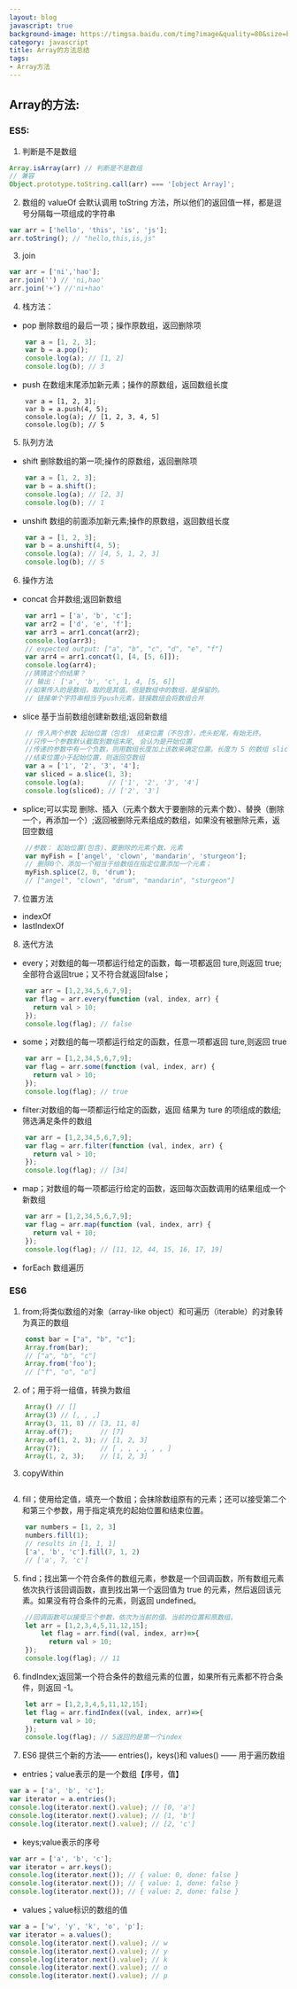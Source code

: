 ```yaml
---
layout: blog
javascript: true
background-image: https://timgsa.baidu.com/timg?image&quality=80&size=b9999_10000&sec=1514897300420&di=98b95608be22799574c540dcb1d23ea2&imgtype=0&src=http%3A%2F%2Fpic.92to.com%2F201612%2F14%2F2016128110105715.jpg
category: javascript
title: Array的方法总结
tags:
- Array方法
---
```

## Array的方法:

### ES5:
1. 判断是不是数组
```javascript
Array.isArray(arr) // 判断是不是数组
// 兼容
Object.prototype.toString.call(arr) === '[object Array]';
```
2. 数组的 valueOf 会默认调用 toString 方法，所以他们的返回值一样，都是逗号分隔每一项组成的字符串

```javascript
var arr = ['hello', 'this', 'is', 'js'];
arr.toString(); // "hello,this,is,js"
```
3. join

```javascript
var arr = ['ni','hao'];
arr.join('') // 'ni,hao'
arr.join('+') //'ni+hao'
```
4. 栈方法：
- pop 删除数组的最后一项；操作原数组，返回删除项
    
```javascript
    var a = [1, 2, 3];
    var b = a.pop();
    console.log(a); // [1, 2]
    console.log(b); // 3
```
 -   push 在数组末尾添加新元素；操作的原数组，返回数组长度 
```
    var a = [1, 2, 3];
    var b = a.push(4, 5);
    console.log(a); // [1, 2, 3, 4, 5]
    console.log(b); // 5
```
5. 队列方法
- shift 删除数组的第一项;操作的原数组，返回删除项

```javascript
    var a = [1, 2, 3];
    var b = a.shift();
    console.log(a); // [2, 3]
    console.log(b); // 1
```

- unshift 数组的前面添加新元素;操作的原数组，返回数组长度

```javascript
    var a = [1, 2, 3];
    var b = a.unshift(4, 5);
    console.log(a); // [4, 5, 1, 2, 3]
    console.log(b); // 5
```
6. 操作方法
- concat 合并数组;返回新数组

```javascript
    var arr1 = ['a', 'b', 'c'];
    var arr2 = ['d', 'e', 'f'];
    var arr3 = arr1.concat(arr2);
    console.log(arr3);
    // expected output: ["a", "b", "c", "d", "e", "f"]
    var arr4 = arr1.concat(1, [4, [5, 6]]);
    console.log(arr4);
    //猜猜这个的结果？
    // 输出： ['a', 'b', 'c', 1, 4, [5, 6]]
    //如果传入的是数组，取的是其值。但是数组中的数组，是保留的。
    // 链接单个字符串相当于push元素，链接数组会将数组合并
```
- slice 基于当前数组创建新数组;返回新数组

```javascript
    // 传入两个参数 起始位置（包含） 结束位置（不包含），虎头蛇尾，有始无终。
    //只传一个参数默认截取到数组末尾, 会认为是开始位置
    //传递的参数中有一个负数，则用数组长度加上该数来确定位置。长度为 5 的数组 slice（-2，-1） 与 slice（3, 4） 结果相同。
    //结束位置小于起始位置，则返回空数组
    var a = ['1', '2', '3', '4'];
    var sliced = a.slice(1, 3);
    console.log(a);      // ['1', '2', '3', '4']
    console.log(sliced); // ['2', '3']

```

- splice;可以实现 删除、插入（元素个数大于要删除的元素个数）、替换（删除一个，再添加一个）;返回被删除元素组成的数组，如果没有被删除元素，返回空数组

```javascript
    //参数： 起始位置(包含)、要删除的元素个数、元素
    var myFish = ['angel', 'clown', 'mandarin', 'sturgeon'];
    // 删除0个，添加一个相当于给数组在指定位置添加一个元素；
    myFish.splice(2, 0, 'drum');
    // ["angel", "clown", "drum", "mandarin", "sturgeon"]
```
7. 位置方法
- indexOf
- lastIndexOf

8. 迭代方法
- every；对数组的每一项都运行给定的函数，每一项都返回 ture,则返回 true;全部符合返回true；又不符合就返回false；

```javascript
    var arr = [1,2,34,5,6,7,9];
    var flag = arr.every(function (val, index, arr) {  
      return val > 10;
    });
    console.log(flag); // false
```
- some；对数组的每一项都运行给定的函数，任意一项都返回 ture,则返回 true

```javascript
    var arr = [1,2,34,5,6,7,9];
    var flag = arr.some(function (val, index, arr) {  
      return val > 10;
    });
    console.log(flag); // true
```
- filter:对数组的每一项都运行给定的函数，返回 结果为 ture 的项组成的数组;筛选满足条件的数组

```javascript
    var arr = [1,2,34,5,6,7,9];
    var flag = arr.filter(function (val, index, arr) {  
      return val > 10;
    });
    console.log(flag); // [34]
```
- map；对数组的每一项都运行给定的函数，返回每次函数调用的结果组成一个新数组

```javascript
    var arr = [1,2,34,5,6,7,9];
    var flag = arr.map(function (val, index, arr) {  
      return val + 10;
    });
    console.log(flag); // [11, 12, 44, 15, 16, 17, 19]
```
- forEach 数组遍历

### ES6
1. from;将类似数组的对象（array-like object）和可遍历（iterable）的对象转为真正的数组

```javascript
    const bar = ["a", "b", "c"];
    Array.from(bar);
    // ["a", "b", "c"]
    Array.from('foo');
    // ["f", "o", "o"]
```

2. of；用于将一组值，转换为数组

```javascript
    Array() // []
    Array(3) // [, , ,]
    Array(3, 11, 8) // [3, 11, 8]
    Array.of(7);       // [7]
    Array.of(1, 2, 3); // [1, 2, 3]
    Array(7);          // [ , , , , , , ]
    Array(1, 2, 3);    // [1, 2, 3]
```
3. copyWithin

```javascript

```

4. fill；使用给定值，填充一个数组；会抹除数组原有的元素；还可以接受第二个和第三个参数，用于指定填充的起始位置和结束位置。

```javascript
    var numbers = [1, 2, 3]
    numbers.fill(1);
    // results in [1, 1, 1]
    ['a', 'b', 'c'].fill(7, 1, 2)
    // ['a', 7, 'c']

```
5. find；找出第一个符合条件的数组元素，参数是一个回调函数，所有数组元素依次执行该回调函数，直到找出第一个返回值为 true 的元素，然后返回该元素。如果没有符合条件的元素，则返回 undefined。

```javascript
    //回调函数可以接受三个参数，依次为当前的值、当前的位置和原数组。
    let arr = [1,2,3,4,5,11,12,15];
        let flag = arr.find((val, index, arr)=>{
          return val > 10;
    });
    console.log(flag); // 11
```

6. findIndex;返回第一个符合条件的数组元素的位置，如果所有元素都不符合条件，则返回 -1。

```javascript
    let arr = [1,2,3,4,5,11,12,15];
    let flag = arr.findIndex((val, index, arr)=>{
      return val > 10;
    });
    console.log(flag); // 5返回的是第一个index

```

7. ES6 提供三个新的方法—— entries()，keys()和 values() —— 用于遍历数组
- entries；value表示的是一个数组【序号，值】

```javascript
var a = ['a', 'b', 'c'];
var iterator = a.entries();
console.log(iterator.next().value); // [0, 'a']
console.log(iterator.next().value); // [1, 'b']
console.log(iterator.next().value); // [2, 'c']
```
- keys;value表示的序号

```javascript
var arr = ['a', 'b', 'c'];
var iterator = arr.keys();
console.log(iterator.next()); // { value: 0, done: false }
console.log(iterator.next()); // { value: 1, done: false }
console.log(iterator.next()); // { value: 2, done: false }
```

- values；value标识的数组的值

```javascript
var a = ['w', 'y', 'k', 'o', 'p'];
var iterator = a.values();
console.log(iterator.next().value); // w
console.log(iterator.next().value); // y
console.log(iterator.next().value); // k
console.log(iterator.next().value); // o
console.log(iterator.next().value); // p
```


